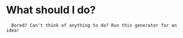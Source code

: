 # What should I do?
      
      Bored? Can't think of anything to do? Run this generator for an idea! 
